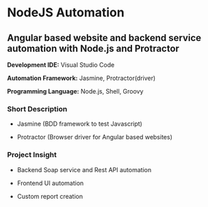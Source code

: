 # NodeJS Automation
## Angular based website and backend service automation with Node.js and Protractor
 
**Development IDE:** Visual Studio Code

**Automation Framework:** Jasmine, Protractor(driver)

**Programming Language:** Node.js, Shell, Groovy


### Short Description

- Jasmine (BDD framework to test Javascript)

- Protractor (Browser driver for Angular based websites)


### Project Insight

- Backend Soap service and Rest API automation

- Frontend UI automation

- Custom report creation
